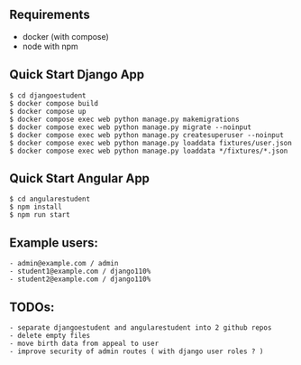 ## Requirements

- docker (with compose)
- node with npm

## Quick Start Django App

```console
$ cd djangoestudent
$ docker compose build
$ docker compose up
$ docker compose exec web python manage.py makemigrations
$ docker compose exec web python manage.py migrate --noinput
$ docker compose exec web python manage.py createsuperuser --noinput
$ docker compose exec web python manage.py loaddata fixtures/user.json
$ docker compose exec web python manage.py loaddata */fixtures/*.json
```

## Quick Start Angular App

```console
$ cd angularestudent
$ npm install
$ npm run start
```

## Example users:

    - admin@example.com / admin
    - student1@example.com / django110%
    - student2@example.com / django110%

## TODOs:

    - separate djangoestudent and angularestudent into 2 github repos
    - delete empty files
    - move birth data from appeal to user
    - improve security of admin routes ( with django user roles ? )
